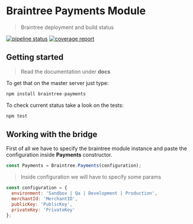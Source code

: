 # Braintree Payments Module

> Braintree deployment and build status

[![pipeline status](https://gitlab.com/WebEferen/braintree-payments/badges/master/pipeline.svg)](https://gitlab.com/WebEferen/braintree-payments/commits/master)
[![coverage report](https://gitlab.com/WebEferen/braintree-payments/badges/master/coverage.svg)](https://gitlab.com/WebEferen/braintree-payments/commits/master)

## Getting started

> Read the documentation under **docs**

To get that on the master server just type:

```javascript
npm install braintree-payments
```

To check current status take a look on the tests:

```javascript
npm test
```

## Working with the bridge

First of all we have to specify the braintree module instance and paste the configuration inside **Payments** constructor.

```javascript
const Payments = Braintree.Payments(configuration);
```

> Inside configuration we will have to specify some params

```javascript
const configuration = {
  environment: 'Sandbox | Qa | Development | Production',
  merchantId: 'MerchantID',
  publicKey: 'PublicKey',
  privateKey: 'PrivateKey'
};
```